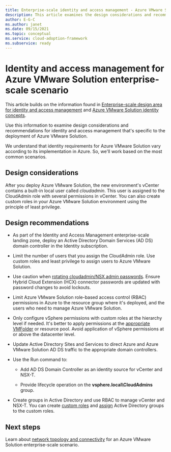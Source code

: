 ```yaml
---
title: Enterprise-scale identity and access management - Azure VMware Solution
description: This article examines the design considerations and recommendations related to identity and access management specific to Azure VMware Solution.
author: E-G-C
ms.author: janet
ms.date: 09/15/2021
ms.topic: conceptual
ms.service: cloud-adoption-framework
ms.subservice: ready
---
```


# Identity and access management for Azure VMware Solution enterprise-scale scenario

This article builds on the information found in [Enterprise-scale design area for identity and access management](/azure/cloud-adoption-framework/ready/enterprise-scale/identity-and-access-management) and [Azure VMware Solution identity concepts](/azure/azure-vmware/concepts-identity).

Use this information to examine design considerations and recommendations for identity and access management that's specific to the deployment of Azure VMware Solution.

We understand that identity requirements for Azure VMware Solution vary according to its implementation in Azure. So, we'll work based on the most common scenarios.

## Design considerations

After you deploy Azure VMware Solution, the new environment's vCenter contains a built-in local user called *cloudadmin*. This user is assigned to the CloudAdmin role with several permissions in vCenter. You can also create custom roles in your Azure VMware Solution environment using the principle of least privilege.

## Design recommendations

- As part of the Identity and Access Management enterprise-scale landing zone, deploy an Active Directory Domain Services (AD DS) domain controller in the Identity subscription.

- Limit the number of users that you assign the CloudAdmin role. Use custom roles and least privilege to assign users to Azure VMware Solution.

- Use caution when [rotating cloudadmin/NSX admin passwords](/azure/azure-vmware/rotate-cloudadmin-credentials). Ensure Hybrid Cloud Extension (HCX) connector passwords are updated with password changes to avoid lockouts.

- Limit Azure VMware Solution role-based access control (RBAC) permissions in Azure to the resource group where it's deployed, and the users who need to manage Azure VMware Solution.

- Only configure vSphere permissions with custom roles at the hierarchy level if needed. It's better to apply permissions at the [appropriate VMFolder](/azure/azure-vmware/concepts-identity) or resource pool. Avoid application of vSphere permissions at or above the datacenter level.

- Update Active Directory Sites and Services to direct Azure and Azure VMware Solution AD DS traffic to the appropriate domain controllers.

- Use the Run command to:

  - Add AD DS Domain Controller as an identity source for vCenter and NSX-T.

  - Provide lifecycle operation on the **vsphere.local\\CloudAdmins** group.

- Create groups in Active Directory and use RBAC to manage vCenter and NSX-T. You can create [custom roles](https://docs.vmware.com/en/VMware-vSphere/6.7/com.vmware.vsphere.security.doc/GUID-41E5E52E-A95B-4E81-9724-6AD6800BEF78.html) and [assign](https://docs.vmware.com/en/VMware-vSphere/6.7/com.vmware.vsphere.security.doc/GUID-18071E9A-EED1-4968-8D51-E0B4F526FDA3.html) Active Directory groups to the custom roles.

## Next steps

Learn about [network topology and connectivity](eslz-network-topology-connectivity.md) for an Azure VMware Solution enterprise-scale scenario.
